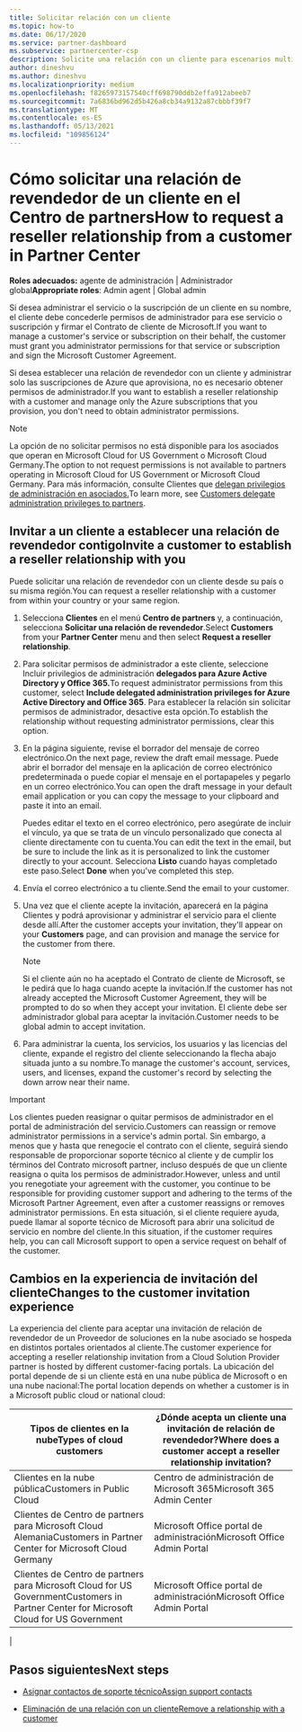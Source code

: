 ```yaml
---
title: Solicitar relación con un cliente
ms.topic: how-to
ms.date: 06/17/2020
ms.service: partner-dashboard
ms.subservice: partnercenter-csp
description: Solicite una relación con un cliente para escenarios multicanal de varios asociados o si es necesario restaurar los privilegios de administrador delegados para un cliente.
author: dineshvu
ms.author: dineshvu
ms.localizationpriority: medium
ms.openlocfilehash: f8265973157540cff698790ddb2effa912abeeb7
ms.sourcegitcommit: 7a6836bd962d5b426a8cb34a9132a87cbbbf39f7
ms.translationtype: MT
ms.contentlocale: es-ES
ms.lasthandoff: 05/13/2021
ms.locfileid: "109856124"
---
```

# <a name="how-to-request-a-reseller-relationship-from-a-customer-in-partner-center"></a><span data-ttu-id="b607d-103">Cómo solicitar una relación de revendedor de un cliente en el Centro de partners</span><span class="sxs-lookup"><span data-stu-id="b607d-103">How to request a reseller relationship from a customer in Partner Center</span></span>

<span data-ttu-id="b607d-104">**Roles adecuados:** agente de administración | Administrador global</span><span class="sxs-lookup"><span data-stu-id="b607d-104">**Appropriate roles**: Admin agent | Global admin</span></span>

<span data-ttu-id="b607d-105">Si desea administrar el servicio o la suscripción de un cliente en su nombre, el cliente debe concederle permisos de administrador para ese servicio o suscripción y firmar el Contrato de cliente de Microsoft.</span><span class="sxs-lookup"><span data-stu-id="b607d-105">If you want to manage a customer's service or subscription on their behalf, the customer must grant you administrator permissions for that service or subscription and sign the Microsoft Customer Agreement.</span></span>

<span data-ttu-id="b607d-106">Si desea establecer una relación de revendedor con un cliente y administrar solo las suscripciones de Azure que aprovisiona, no es necesario obtener permisos de administrador.</span><span class="sxs-lookup"><span data-stu-id="b607d-106">If you want to establish a reseller relationship with a customer and manage only the Azure subscriptions that you provision, you don't need to obtain administrator permissions.</span></span>

>[!NOTE] 
><span data-ttu-id="b607d-107">La opción de no solicitar permisos no está disponible para los asociados que operan en Microsoft Cloud for US Government o Microsoft Cloud Germany.</span><span class="sxs-lookup"><span data-stu-id="b607d-107">The option to not request permissions is not available to partners operating in Microsoft Cloud for US Government or Microsoft Cloud Germany.</span></span> <span data-ttu-id="b607d-108">Para más información, consulte Clientes que [delegan privilegios de administración en asociados.](customers-revoke-admin-privileges.md)</span><span class="sxs-lookup"><span data-stu-id="b607d-108">To learn more, see [Customers delegate administration privileges to partners](customers-revoke-admin-privileges.md).</span></span>

## <a name="invite-a-customer-to-establish-a-reseller-relationship-with-you"></a><span data-ttu-id="b607d-109">Invitar a un cliente a establecer una relación de revendedor contigo</span><span class="sxs-lookup"><span data-stu-id="b607d-109">Invite a customer to establish a reseller relationship with you</span></span>

<span data-ttu-id="b607d-110">Puede solicitar una relación de revendedor con un cliente desde su país o su misma región.</span><span class="sxs-lookup"><span data-stu-id="b607d-110">You can request a reseller relationship with a customer from within your country or your same region.</span></span>

1. <span data-ttu-id="b607d-111">Selecciona **Clientes** en el menú **Centro de partners** y, a continuación, selecciona **Solicitar una relación de revendedor**.</span><span class="sxs-lookup"><span data-stu-id="b607d-111">Select **Customers** from your **Partner Center** menu and then select **Request a reseller relationship**.</span></span>

2. <span data-ttu-id="b607d-112">Para solicitar permisos de administrador a este cliente, seleccione Incluir privilegios de administración **delegados para Azure Active Directory y Office 365.**</span><span class="sxs-lookup"><span data-stu-id="b607d-112">To request administrator permissions from this customer, select **Include delegated administration privileges for Azure Active Directory and Office 365**.</span></span> <span data-ttu-id="b607d-113">Para establecer la relación sin solicitar permisos de administrador, desactive esta opción.</span><span class="sxs-lookup"><span data-stu-id="b607d-113">To establish the relationship without requesting administrator permissions, clear this option.</span></span>

3. <span data-ttu-id="b607d-114">En la página siguiente, revise el borrador del mensaje de correo electrónico.</span><span class="sxs-lookup"><span data-stu-id="b607d-114">On the next page, review the draft email message.</span></span> <span data-ttu-id="b607d-115">Puede abrir el borrador del mensaje en la aplicación de correo electrónico predeterminada o puede copiar el mensaje en el portapapeles y pegarlo en un correo electrónico.</span><span class="sxs-lookup"><span data-stu-id="b607d-115">You can open the draft message in your default email application or you can copy the message to your clipboard and paste it into an email.</span></span>

   <span data-ttu-id="b607d-116">Puedes editar el texto en el correo electrónico, pero asegúrate de incluir el vínculo, ya que se trata de un vínculo personalizado que conecta al cliente directamente con tu cuenta.</span><span class="sxs-lookup"><span data-stu-id="b607d-116">You can edit the text in the email, but be sure to include the link as it is personalized to link the customer directly to your account.</span></span> <span data-ttu-id="b607d-117">Selecciona **Listo** cuando hayas completado este paso.</span><span class="sxs-lookup"><span data-stu-id="b607d-117">Select **Done** when you've completed this step.</span></span>

4. <span data-ttu-id="b607d-118">Envía el correo electrónico a tu cliente.</span><span class="sxs-lookup"><span data-stu-id="b607d-118">Send the email to your customer.</span></span>

5. <span data-ttu-id="b607d-119">Una vez que el cliente acepte la  invitación, aparecerá en la página Clientes y podrá aprovisionar y administrar el servicio para el cliente desde allí.</span><span class="sxs-lookup"><span data-stu-id="b607d-119">After the customer accepts your invitation, they'll appear on your **Customers** page, and can provision and manage the service for the customer from there.</span></span>

   > [!NOTE]
   > <span data-ttu-id="b607d-120">Si el cliente aún no ha aceptado el Contrato de cliente de Microsoft, se le pedirá que lo haga cuando acepte la invitación.</span><span class="sxs-lookup"><span data-stu-id="b607d-120">If the customer has not already accepted the Microsoft Customer Agreement, they will be prompted to do so when they accept your invitation.</span></span> <span data-ttu-id="b607d-121">El cliente debe ser administrador global para aceptar la invitación.</span><span class="sxs-lookup"><span data-stu-id="b607d-121">Customer needs to be global admin to accept invitation.</span></span>

6. <span data-ttu-id="b607d-122">Para administrar la cuenta, los servicios, los usuarios y las licencias del cliente, expande el registro del cliente seleccionando la flecha abajo situada junto a su nombre.</span><span class="sxs-lookup"><span data-stu-id="b607d-122">To manage the customer's account, services, users, and licenses, expand the customer's record by selecting the down arrow near their name.</span></span>

> [!IMPORTANT]  
> <span data-ttu-id="b607d-123">Los clientes pueden reasignar o quitar permisos de administrador en el portal de administración del servicio.</span><span class="sxs-lookup"><span data-stu-id="b607d-123">Customers can reassign or remove administrator permissions in a service's admin portal.</span></span> <span data-ttu-id="b607d-124">Sin embargo, a menos que y hasta que renegocie el contrato con el cliente, seguirá siendo responsable de proporcionar soporte técnico al cliente y de cumplir los términos del Contrato microsoft partner, incluso después de que un cliente reasigna o quita los permisos de administrador.</span><span class="sxs-lookup"><span data-stu-id="b607d-124">However, unless and until you renegotiate your agreement with the customer, you continue to be responsible for providing customer support and adhering to the terms of the Microsoft Partner Agreement, even after a customer reassigns or removes administrator permissions.</span></span> <span data-ttu-id="b607d-125">En esta situación, si el cliente requiere ayuda, puede llamar al soporte técnico de Microsoft para abrir una solicitud de servicio en nombre del cliente.</span><span class="sxs-lookup"><span data-stu-id="b607d-125">In this situation, if the customer requires help, you can call Microsoft support to open a service request on behalf of the customer.</span></span>

## <a name="changes-to-the-customer-invitation-experience"></a><span data-ttu-id="b607d-126">Cambios en la experiencia de invitación del cliente</span><span class="sxs-lookup"><span data-stu-id="b607d-126">Changes to the customer invitation experience</span></span>

<span data-ttu-id="b607d-127">La experiencia del cliente para aceptar una invitación de relación de revendedor de un Proveedor de soluciones en la nube asociado se hospeda en distintos portales orientados al cliente.</span><span class="sxs-lookup"><span data-stu-id="b607d-127">The customer experience for accepting a reseller relationship invitation from a Cloud Solution Provider partner is hosted by different customer-facing portals.</span></span> <span data-ttu-id="b607d-128">La ubicación del portal depende de si un cliente está en una nube pública de Microsoft o en una nube nacional:</span><span class="sxs-lookup"><span data-stu-id="b607d-128">The portal location depends on whether a customer is in a Microsoft public cloud or national cloud:</span></span>

|<span data-ttu-id="b607d-129">Tipos de clientes en la nube</span><span class="sxs-lookup"><span data-stu-id="b607d-129">Types of cloud customers</span></span>  | <span data-ttu-id="b607d-130">¿Dónde acepta un cliente una invitación de relación de revendedor?</span><span class="sxs-lookup"><span data-stu-id="b607d-130">Where does a customer accept a reseller relationship invitation?</span></span> |
|---------|---------
| <span data-ttu-id="b607d-131">Clientes en la nube pública</span><span class="sxs-lookup"><span data-stu-id="b607d-131">Customers in Public Cloud</span></span> | <span data-ttu-id="b607d-132">Centro de administración de Microsoft 365</span><span class="sxs-lookup"><span data-stu-id="b607d-132">Microsoft 365 Admin Center</span></span> |
| <span data-ttu-id="b607d-133">Clientes de Centro de partners para Microsoft Cloud Alemania</span><span class="sxs-lookup"><span data-stu-id="b607d-133">Customers in Partner Center for Microsoft Cloud Germany</span></span> | <span data-ttu-id="b607d-134">Microsoft Office portal de administración</span><span class="sxs-lookup"><span data-stu-id="b607d-134">Microsoft Office Admin Portal</span></span> |
| <span data-ttu-id="b607d-135">Clientes de Centro de partners para Microsoft Cloud for US Government</span><span class="sxs-lookup"><span data-stu-id="b607d-135">Customers in Partner Center for Microsoft Cloud for US Government</span></span> | <span data-ttu-id="b607d-136">Microsoft Office portal de administración</span><span class="sxs-lookup"><span data-stu-id="b607d-136">Microsoft Office Admin Portal</span></span> |
|

## <a name="next-steps"></a><span data-ttu-id="b607d-137">Pasos siguientes</span><span class="sxs-lookup"><span data-stu-id="b607d-137">Next steps</span></span>

- [<span data-ttu-id="b607d-138">Asignar contactos de soporte técnico</span><span class="sxs-lookup"><span data-stu-id="b607d-138">Assign support contacts</span></span>](assign-support-contacts.md)

- [<span data-ttu-id="b607d-139">Eliminación de una relación con un cliente</span><span class="sxs-lookup"><span data-stu-id="b607d-139">Remove a relationship with a customer</span></span>](remove-a-relationship.md)
